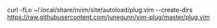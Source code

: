  curl -fLo ~/.local/share/nvim/site/autoload/plug.vim --create-dirs https://raw.githubusercontent.com/junegunn/vim-plug/master/plug.vim
